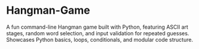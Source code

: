 # Hangman-Game
A fun command-line Hangman game built with Python, featuring ASCII art stages, random word selection, and input validation for repeated guesses. Showcases Python basics, loops, conditionals, and modular code structure.
